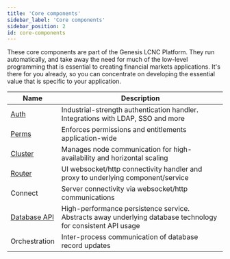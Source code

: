 ```yaml
---
title: 'Core components'
sidebar_label: 'Core components'
sidebar_position: 2
id: core-components
---
```


These core components are part of the Genesis LCNC Platform. They run automatically, and take away the need for much of the low-level programming that is essential to creating financial markets applications. It's there for you already, so you can concentrate on developing the essential value that is specific to your application.

| Name| Description|
|------------------------------------|--------------|
| [Auth](/platform-reference/authentication-and-authorisation/authentic-over/)            | Industrial-strength authentication handler. Integrations with LDAP, SSO and more        |
| [Perms](/platform-reference/authentication-and-authorisation/authorisation-over/#generic-permissions)                    | Enforces permissions and entitlements application-wide|
| [Cluster](/platform-reference/infrastructure/clusters/)                             |  Manages node communication for high-availability and horizontal scaling         |
| [Router](/platform-reference/essential-information/genesis-router/)                               | UI websocket/http connectivity handler and proxy to underlying component/service            | 
| Connect                           | Server connectivity via websocket/http communications            |
| [Database API](/platform-reference/data-model/entity-db/)                               | High-performance persistence service. Abstracts away underlying database technology for consistent API usage          | 
| Orchestration | Inter-process communication of database record updates           | 


